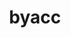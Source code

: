 ---
title: "byacc"
layout: cache
category: package
meta: {"versions": ["master"], "compilers": ["gcc@9.3.0"]}
spec_files: 
 - spec-0.json
 - spec-1.json
spec_names:
 - 'byacc@master%gcc@9.3.0 arch=linux-ubuntu20.04-x86_64'
 - 'byacc@master%gcc@9.3.0 arch=linux-ubuntu20.04-ppc64le'
---
